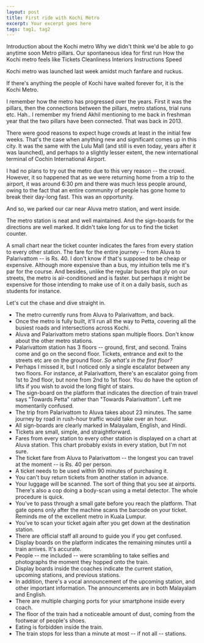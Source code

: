 ```yaml
---
layout: post
title: First ride with Kochi Metro
excerpt: Your excerpt goes here
tags: tag1, tag2
---
```

Introduction about the Kochi metro
Why we didn't think we'd be able to go anytime soon
Metro pillars.
Our spontaneous idea for first run
How the Kochi metro feels like
Tickets
Cleanliness
Interiors
Instructions
Speed

Kochi metro was launched last week amidst much fanfare and ruckus.

If there's anything the people of Kochi have waited forever for, it is the Kochi Metro.

I remember how the metro has progressed over the years. First it was the pillars, then the connections between the pillars, metro stations, trial runs etc. Hah.. I remember my friend Akhil mentioning to me back in freshman year that the two pillars have been connected. That was back in 2013.

There were good reasons to expect huge crowds at least in the initial few weeks. That's the case when anything new and significant comes up in this city. It was the same with the Lulu Mall (and still is even today, years after it was launched), and perhaps to a slightly lesser extent, the new international terminal of Cochin International Airport.

I had no plans to try out the metro due to this very reason -- the crowd. However, it so happened that as we were returning home from a trip to the airport, it was around 6:30 pm and there was much less people around, owing to the fact that an entire community of people has gone home to break their day-long fast. This was an opportunity.

And so, we parked our car near Aluva metro station, and went inside.

The metro station is neat and well maintained. And the sign-boards for the directions are well marked. It didn't take long for us to find the ticket counter.

A small chart near the ticket counter indicates the fares from every station to every other station. The fare for the entire journey -- from Aluva to Palarivattom -- is Rs. 40. I don't know if that's supposed to be cheap or expensive. Although more expensive than a bus, my intuition tells me it's par for the course. And besides, unlike the regular buses that ply on our streets, the metro is air-conditioned and is faster. but perhaps it might be expensive for those intending to make use of it on a daily basis, such as students for instance.

Let's cut the chase and dive straight in.

* The metro currently runs from Aluva to Palarivattom, and back.
* Once the metro is fully built, it'll run all the way to Petta, covering all the busiest roads and intersections across Kochi.
* Aluva and Palarivattom metro stations span multiple floors. Don't know about the other metro stations.
* Palarivattom station has 3 floors -- ground, first, and second. Trains come and go on the second floor. Tickets, entrance and exit to the streets etc are on the ground floor. *So what's in the first floor?*
* Perhaps I missed it, but I noticed only a single escalator between any two floors. For instance, at Palarivattom, there's an escalator going from 1st to 2nd floor, but none from 2nd to 1st floor. You do have the option of lifts if you wish to avoid the long flight of stairs.
* The sign-board on the platform that indicates the direction of train travel says "Towards Petta" rather than "Towards Palarivattom". Left me momentarily confused.
* The trip from Palarivattom to Aluva takes about 23 minutes. The same journey by road in rush-hour traffic would take over an hour.
* All sign-boards are clearly marked in Malayalam, English, and Hindi.
* Tickets are small, simple, and straightforward.
* Fares from every station to every other station is displayed on a chart at Aluva station. This chart probably exists in every station, but I'm not sure.
* The ticket fare from Aluva to Palarivattom -- the longest you can travel at the moment -- is Rs. 40 per person.
* A ticket needs to be used within 90 minutes of purchasing it.
* You can't buy return tickets from another station in advance.
* Your luggage will be scanned. The sort of thing that you see at airports. There's also a cop doing a body-scan using a metal detector. The whole procedure is quick.
* You've to pass through a small gate before you reach the platform. That gate opens only after the machine scans the barcode on your ticket. Reminds me of the excellent metro in Kuala Lumpur.
* You've to scan your ticket again after you get down at the destination station.
* There are official staff all around to guide you if you get confused.
* Display boards on the platform indicates the remaining minutes until a train arrives. It's accurate.
* People -- me included -- were scrambling to take selfies and photographs the moment they hopped onto the train.
* Display boards inside the coaches indicate the current station, upcoming stations, and previous stations.
* In addition, there's a vocal announcement of the upcoming station, and other important information. The announcements are in both Malayalam and English.
* There are multiple charging ports for your smartphone inside every coach.
* The floor of the train had a noticeable amount of dust, coming from the footwear of people's shoes.
* Eating is forbidden inside the train.
* The train stops for less than a minute at most -- if not all -- stations.
